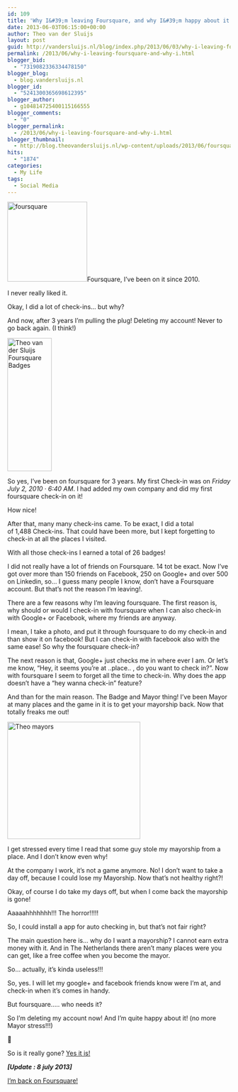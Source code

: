 ```yaml
---
id: 109
title: 'Why I&#39;m leaving Foursquare, and why I&#39;m happy about it.'
date: 2013-06-03T06:15:00+00:00
author: Theo van der Sluijs
layout: post
guid: http://vandersluijs.nl/blog/index.php/2013/06/03/why-i-leaving-foursquare-and-why-i/
permalink: /2013/06/why-i-leaving-foursquare-and-why-i.html
blogger_bid:
  - "7319082336334478150"
blogger_blog:
  - blog.vandersluijs.nl
blogger_id:
  - "5241300365698612395"
blogger_author:
  - g104814725400115166555
blogger_comments:
  - "0"
blogger_permalink:
  - /2013/06/why-i-leaving-foursquare-and-why-i.html
blogger_thumbnail:
  - http://blog.theovandersluijs.nl/wp-content/uploads/2013/06/foursquare.jpg
hits:
  - "1874"
categories:
  - My Life
tags:
  - Social Media
---
```

[<img class="alignleft  wp-image-788" alt="foursquare" src="https://vandersluijs.resultants-e.nl/2013/06/foursquare.jpg" width="180" height="180" />](https://vandersluijs.resultants-e/2013/06/foursquare.jpg)Foursquare, I&#8217;ve been on it since 2010.

I never really liked it.

Okay, I did a lot of check-ins&#8230; but why?

And now, after 3 years I&#8217;m pulling the plug! Deleting my account! Never to go back again. (I think!)<!--more-->

<img class="alignleft size-medium wp-image-787" alt="Theo van der Sluijs Foursquare Badges" src="https://vandersluijs.resultants-e.nl/2013/06/Theo-van-der-Sluijs-Foursquare-Badges-100x300.png" width="100" height="300" />

So yes, I&#8217;ve been on foursquare for 3 years. My first Check-in was on _Friday July 2, 2010 · 6:40 AM_. I had added my own company and did my first foursquare check-in on it!

How nice!

After that, many many check-ins came. To be exact, I did a total of 1,488 Check-ins. That could have been more, but I kept forgetting to check-in at all the places I visited.

With all those check-ins I earned a total of 26 badges!

I did not really have a lot of friends on Foursquare. 14 tot be exact. Now I&#8217;ve got over more than 150 friends on Facebook, 250 on Google+ and over 500 on Linkedin, so&#8230; I guess many people I know, don&#8217;t have a Foursquare account. But that&#8217;s not the reason I&#8217;m leaving!.

There are a few reasons why I&#8217;m leaving foursquare. The first reason is, why should or would I check-in with foursquare when I can also check-in with Google+ or Facebook, where my friends are anyway.

I mean, I take a photo, and put it through foursquare to do my check-in and than show it on facebook! But I can check-in with facebook also with the same ease! So why the foursquare check-in?

The next reason is that, Google+ just checks me in where ever I am. Or let&#8217;s me know, &#8220;Hey, it seems you&#8217;re at ..place.. , do you want to check in?&#8221;. Now with foursquare I seem to forget all the time to check-in. Why does the app doesn&#8217;t have a &#8220;hey wanna check-in&#8221; feature?

And than for the main reason. The Badge and Mayor thing! I&#8217;ve been Mayor at many places and the game in it is to get your mayorship back. Now that totally freaks me out!

<img class="size-medium wp-image-789 alignright" alt="Theo mayors" src="https://vandersluijs.resultants-e.nl/2013/06/Theo-mayors-300x264.png" width="300" height="264" />

I get stressed every time I read that some guy stole my mayorship from a place. And I don&#8217;t know even why!

At the company I work, it&#8217;s not a game anymore. No! I don&#8217;t want to take a day off, because I could lose my Mayorship. Now that&#8217;s not healthy right?!

Okay, of course I do take my days off, but when I come back the mayorship is gone!

Aaaaahhhhhhh!!! The horror!!!!!

So, I could install a app for auto checking in, but that&#8217;s not fair right?

The main question here is&#8230; why do I want a mayorship? I cannot earn extra money with it. And in The Netherlands there aren&#8217;t many places were you can get, like a free coffee when you become the mayor.

So&#8230; actually, it&#8217;s kinda useless!!!

So, yes. I will let my google+ and facebook friends know were I&#8217;m at, and check-in when it&#8217;s comes in handy.

But foursquare&#8230;.. who needs it?

So I&#8217;m deleting my account now! And I&#8217;m quite happy about it! (no more Mayor stress!!!)

🙂

So is it really gone? <a title="No more Foursquare!" href="https://foursquare.com/tvdsluijs" target="_blank">Yes it is!</a>

_**[Update : 8 july 2013]**_

[I&#8217;m back on Foursquare!](https://vandersluijs.nl/2013/07/why-im-back-on-foursquare-and-why-im-happier-about-it.html "Back on Foursquare!")